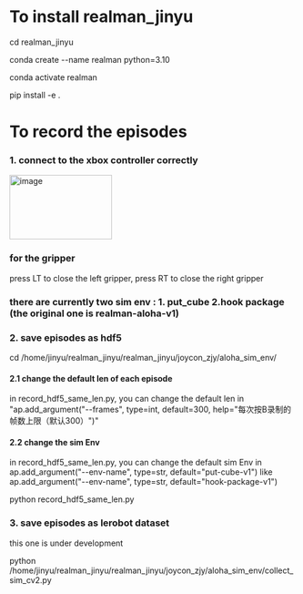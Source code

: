 # To install realman_jinyu
cd realman_jinyu

conda create --name realman python=3.10

conda activate realman

pip install -e .

# To record the episodes
### 1. connect to the xbox controller correctly
<img width="180" height="113" alt="image" src="https://github.com/user-attachments/assets/ac2ace4e-d7da-4be6-8ede-bb3e68768f88" />

### for the gripper
press LT to close the left gripper, press RT to close the right gripper
### there are currently two sim env : 1. put_cube 2.hook package (the original one is realman-aloha-v1)
### 2. save episodes as hdf5
cd /home/jinyu/realman_jinyu/realman_jinyu/joycon_zjy/aloha_sim_env/
#### 2.1 change the default len of each episode 
in record_hdf5_same_len.py, you can change the default len in "ap.add_argument("--frames", type=int, default=300, help="每次按B录制的帧数上限（默认300）")"
#### 2.2 change the sim Env 
in record_hdf5_same_len.py, you can change the default sim Env in ap.add_argument("--env-name", type=str, default="put-cube-v1") like ap.add_argument("--env-name", type=str, default="hook-package-v1") 

python record_hdf5_same_len.py
### 3. save episodes as lerobot dataset
this one is under development

python /home/jinyu/realman_jinyu/realman_jinyu/joycon_zjy/aloha_sim_env/collect_sim_cv2.py
